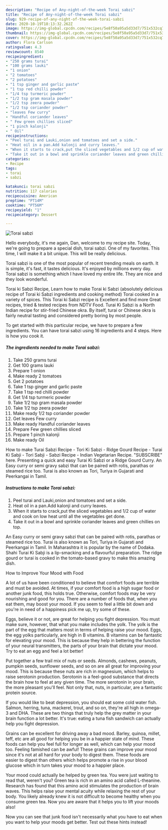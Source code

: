 ```yaml
---
description: "Recipe of Any-night-of-the-week Torai sabzi"
title: "Recipe of Any-night-of-the-week Torai sabzi"
slug: 929-recipe-of-any-night-of-the-week-torai-sabzi
date: 2020-10-19T18:13:32.262Z
image: https://img-global.cpcdn.com/recipes/5e8f50a95a5d33d7/751x532cq70/torai-sabzi-recipe-main-photo.jpg
thumbnail: https://img-global.cpcdn.com/recipes/5e8f50a95a5d33d7/751x532cq70/torai-sabzi-recipe-main-photo.jpg
cover: https://img-global.cpcdn.com/recipes/5e8f50a95a5d33d7/751x532cq70/torai-sabzi-recipe-main-photo.jpg
author: Flora Carlson
ratingvalue: 4.3
reviewcount: 8540
recipeingredient:
- "250 grams turai"
- "100 grams lauki"
- "1 onion"
- "2 tomatoes"
- "2 potatoes"
- "1 tsp ginger and garlic paste"
- "1 tsp red chilli powder"
- "1/4 tsp turmeric powder"
- "1/2 tsp gram masala powder"
- "1/2 tsp zeera powder"
- "1/2 tsp coriander powder"
- "leaves Few curry"
- "Handful coriander leaves"
- " Few green chillies sliced"
- "1 pinch kalonji"
- " Oil"
recipeinstructions:
- "Peel turai and Lauki,onion and tomatoes and set a side."
- "Heat oil in a pan.Add kalonji and curry leaves."
- "When it starts to crack,put the sliced vegetables and 1/2 cup of water and cook on low heat until all the vegetables get done."
- "Take it out in a bowl and sprinkle coriander leaves and green chillies on top."
categories:
- Recipe
tags:
- torai
- sabzi

katakunci: torai sabzi 
nutrition: 117 calories
recipecuisine: American
preptime: "PT14M"
cooktime: "PT56M"
recipeyield: "1"
recipecategory: Dessert

---
```



![Torai sabzi](https://img-global.cpcdn.com/recipes/5e8f50a95a5d33d7/751x532cq70/torai-sabzi-recipe-main-photo.jpg)

Hello everybody, it's me again, Dan, welcome to my recipe site. Today, we're going to prepare a special dish, torai sabzi. One of my favorites. This time, I will make it a bit unique. This will be really delicious.

Torai sabzi is one of the most popular of recent trending meals on earth. It is simple, it's fast, it tastes delicious. It's enjoyed by millions every day. Torai sabzi is something which I have loved my entire life. They are nice and they look wonderful.

Torai ki Sabzi Recipe, Learn how to make Torai ki Sabzi (absolutely delicious recipe of Torai ki Sabzi ingredients and cooking method) Torai cooked in a variety of spices. This Torai ki Sabzi recipe is Excellent and find more Great recipes, tried &amp; tested recipes from NDTV Food. Turai Ki Sabzi is a North Indian recipe for stir-fried Chinese okra. By itself, turai or Chinese okra is fairly neutral tasting and considered pretty boring by most people.


To get started with this particular recipe, we have to prepare a few ingredients. You can have torai sabzi using 16 ingredients and 4 steps. Here is how you cook it.

<!--inarticleads1-->

##### The ingredients needed to make Torai sabzi:

1. Take 250 grams turai
1. Get 100 grams lauki
1. Prepare 1 onion
1. Make ready 2 tomatoes
1. Get 2 potatoes
1. Take 1 tsp ginger and garlic paste
1. Take 1 tsp red chilli powder
1. Get 1/4 tsp turmeric powder
1. Take 1/2 tsp gram masala powder
1. Take 1/2 tsp zeera powder
1. Make ready 1/2 tsp coriander powder
1. Get leaves Few curry
1. Make ready Handful coriander leaves
1. Prepare  Few green chillies sliced
1. Prepare 1 pinch kalonji
1. Make ready  Oil


How to make Turai Sabzi Recipe - Tori Ki Sabzi - Ridge Gourd Recipe - Turai Ki Sabji - Tori Sabji - Sabzi Recipe - Indian Vegetarian Recipe. &#34;SUBSCRIBE&#34; here. Presenting a quick and easy Turai Ki Sabzi or a Ridge Gourd Curry. An Easy curry or semi gravy sabzi that can be paired with rotis, parathas or steamed rice too. Turai is also known as Tori, Turiya in Gujarati and Peerkangai in Tamil. 

<!--inarticleads2-->

##### Instructions to make Torai sabzi:

1. Peel turai and Lauki,onion and tomatoes and set a side.
1. Heat oil in a pan.Add kalonji and curry leaves.
1. When it starts to crack,put the sliced vegetables and 1/2 cup of water and cook on low heat until all the vegetables get done.
1. Take it out in a bowl and sprinkle coriander leaves and green chillies on top.


An Easy curry or semi gravy sabzi that can be paired with rotis, parathas or steamed rice too. Turai is also known as Tori, Turiya in Gujarati and Peerkangai in Tamil. In Maharashtra it is popular by the name of Dodaka. Shahi Turai Ki Sabji is a lip-smacking and a flavourful preparation. The ridge gourd or turai is cooked in the tomato-based gravy to make this amazing dish. 

How to Improve Your Mood with Food


A lot of us have been conditioned to believe that comfort foods are terrible and must be avoided. At times, if your comfort food is a high sugar food or another junk food, this holds true. Otherwise, comfort foods may be very nourishing and good for you. There are a number of foods that, when you eat them, may boost your mood. If you seem to feel a little bit down and you're in need of a happiness pick me up, try some of these.

Eggs, believe it or not, are great for helping you fight depression. You must make sure, however, that what you make includes the yolk. The yolk is the part of the egg that matters most in terms of helping raise your mood. Eggs, the egg yolks particularly, are high in B vitamins. B vitamins can be fantastic for elevating your mood. This is because they help in bettering the function of your neural transmitters, the parts of your brain that dictate your mood. Try to eat an egg and feel a lot better!

Put together a few trail mix of nuts or seeds. Almonds, cashews, peanuts, pumpkin seeds, sunflower seeds, and so on are all great for improving your mood. This is because these nuts are rich in magnesium, which helps to raise serotonin production. Serotonin is a feel-good substance that directs the brain how to feel at any given time. The more serotonin in your brain, the more pleasant you'll feel. Not only that, nuts, in particular, are a fantastic protein source.

If you would like to beat depression, you should eat some cold water fish. Salmon, herring, tuna, mackerel, trout, and so on, they're all high in omega-3 and DHA. These are two things that truly help the grey matter in your brain function a lot better. It's true: eating a tuna fish sandwich can actually help you fight depression. 

Grains can be excellent for driving away a bad mood. Barley, quinoa, millet, teff, etc are all good for helping you be in a happier state of mind. These foods can help you feel full for longer as well, which can help your mood too. Feeling famished can be awful! These grains can improve your mood since it's not at all hard for your body to digest them. These foods are easier to digest than others which helps promote a rise in your blood glucose which in turn takes your mood to a happier place.

Your mood could actually be helped by green tea. You were just waiting to read that, weren't you? Green tea is rich in an amino acid called L-theanine. Research has found that this amino acid stimulates the production of brain waves. This helps raise your mental acuity while relaxing the rest of your body. You likely already knew it is not difficult to become healthy when you consume green tea. Now you are aware that it helps you to lift your moods also!

Now you can see that junk food isn't necessarily what you have to eat when you want to help your moods get better. Test out  these hints  instead!

